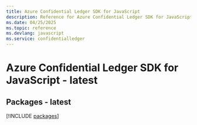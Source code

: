 ```yaml
---
title: Azure Confidential Ledger SDK for JavaScript
description: Reference for Azure Confidential Ledger SDK for JavaScript
ms.date: 04/25/2025
ms.topic: reference
ms.devlang: javascript
ms.service: confidentialledger
---
```

# Azure Confidential Ledger SDK for JavaScript - latest
## Packages - latest
[!INCLUDE [packages](confidential-ledger-index.md)]